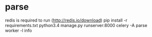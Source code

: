 # parse
redis is required to run (http://redis.io/download)
pip install -r requirements.txt
python3.4 manage.py runserver:8000
celery -A parse worker -l info
